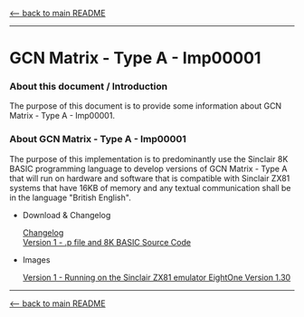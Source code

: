 [<-- back to main README]( ../README.md)

---

# GCN Matrix - Type A - Imp00001


### About this document / Introduction

The purpose of this document is to provide some information about
GCN Matrix - Type A - Imp00001.


### About GCN Matrix - Type A - Imp00001

The purpose of this implementation is to predominantly use the
Sinclair 8K BASIC programming language to develop versions of
GCN Matrix - Type A that will run on hardware and software that is
compatible with Sinclair ZX81 systems that have 16KB of memory and
any textual communication shall be in the language "British English".

   
- Download & Changelog

  [Changelog]( ../Changelogs/GCN_Matrix-tA-Imp00001-Changelog.txt)\
  [Version 1 - .p file and 8K BASIC Source Code]( https://github.com/SABrereton/GCN_Matrix--Type_A/releases/download/Imp00001-v1/GCN_Matrix-tA-Imp00001-v1.zip )

- Images

  [Version 1 - Running on the Sinclair ZX81 emulator EightOne Version 1.30](../Images/Imp00001-v1--capture01.png "Version 1 of implementation Imp00001")

---

[<-- back to main README]( ../README.md)
